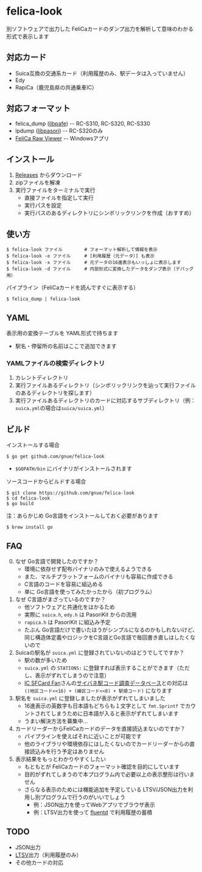 # felica-look

別ソフトウェアで出力した FeliCaカードのダンプ出力を解析して意味のわかる形式で表示します

## 対応カード

* Suica互換の交通系カード（利用履歴のみ、駅データは入っていません）
* Edy
* RapiCa（鹿児島県の共通乗車IC）

## 対応フォーマット

* felica_dump ([libpafe](http://homepage3.nifty.com/slokar/pasori/libpafe.html)) -- RC-S310, RC-S320, RC-S330
* lpdump ([libpasori](http://sourceforge.jp/projects/libpasori/)) -- RC-S320のみ
* [FeliCa Raw Viewer](http://oasis.halfmoon.jp/mw/index.php?title=Soft-FelicaRawViewer) -- Windowsアプリ

## インストール

1. [Releases](https://github.com/gnue/felica-look/releases) からダウンロード
2. zipファイルを解凍
3. 実行ファイルをターミナルで実行
   * 直接ファイルを指定して実行
   * 実行パスを設定
   * 実行パスのあるディレクトリにシンボリックリンクを作成（おすすめ）

## 使い方

	$ felica-look ファイル        # フォーマット解析して情報を表示
	$ felica-look -e ファイル     # [利用履歴（元データ）] も表示
	$ felica-look -x ファイル     # 元データの16進表示もいっしょに表示します
	$ felica-look -d ファイル     # 内部形式に変換したデータをダンプ表示（デバッグ用）

パイプライン（FeliCaカードを読んですぐに表示する）

	$ felica_dump | felica-look

## YAML

表示用の変換テーブルを YAML形式で持ちます

* 駅名・停留所の名前はここで追加できます

### YAMLファイルの検索ディレクトリ

1. カレントディレクトリ
2. 実行ファイルあるディレクトリ（シンボリックリンクを辿って実行ファイルのあるディレクトリを探します）
3. 実行ファイルあるディレクトリのカードに対応するサブディレクトリ（例：`suica.yml`の場合は`suica/suica.yml`）

## ビルド

インストールする場合

	$ go get github.com/gnue/felica-look

* `$GOPATH/bin` にバイナリがインストールされます

ソースコードからビルドする場合

	$ git clone https://github.com/gnue/felica-look
	$ cd felica-look
	$ go build

注：あらかじめ Go言語をインストールしておく必要があります

	$ brew install go

## FAQ

0. なぜ Go言語で開発したのですか？
   * 環境に依存せず配布バイナリのみで使えるようできる
   * また、マルチプラットフォームのバイナリも容易に作成できる
   * C言語のコードを容易に組込める
   * 単に Go言語を使ってみたかったから（初プログラム）
0. なぜ C言語がまざっているのですか？
   * 他ソフトウェアと共通化をはかるため
   * 実際に `suica.h`, `edy.h` は PasoriKit からの流用
   * `rapica.h` は PasoriKit に組込み予定
   * たぶん Go言語だけで書いたほうがシンプルになるのかもしれないけど、同じ構造体定義やロジックをC言語とGo言語で毎回書き直しはしたくないので
0. Suicaの駅名が `suica.yml` に登録されていないのはどうでしてですか？
   * 駅の数が多いため
   * `suica.yml` の `STATIONS:` に登録すれば表示することができます（ただし、表示がずれてしまうので注意）
   * [IC SFCard Fan](http://www014.upp.so-net.ne.jp/SFCardFan/)さんの[サイバネ駅コード調査データベース](http://www.denno.net/SFCardFan/index.php)との対応は `((地区コード<<16) + (線区コード<<8) + 駅順コード)` になります
0. 駅名を `suica.yml` に登録しましたが表示がずれてしまいました
   * 16進表示の英数字も日本語もどちらも１文字として `fmt.Sprintf` でカウントされてしまうために日本語が入ると表示がずれてしまいます
   * うまい解決方法を募集中...
0. カードリーダーからFeliCaカードのデータを直接読込まないのですか？
   * パイプラインを使えばそれに近いことが可能です
   * 他のライブラリや環境依存にはしたくないのでカードリーダーからの直接読込みを行う予定はありません
0. 表示結果をもっとわかりやすくしたい
   * もともとが FeliCaカードのフォーマット確認を目的にしています
   * 目的がずれてしまうので本プログラム内で必要以上の表示整形は行いません
   * さらなる表示のためには機能追加を予定している LTSV/JSON出力を利用し別プログラムで行うのがいいでしょう
     * 例：JSON出力を使ってWebアプリでブラウザ表示
     * 例：LTSV出力を使って [fluentd](http://fluentd.org) で利用履歴の蓄積

## TODO

* JSON出力
* [LTSV](http://ltsv.org)出力（利用履歴のみ）
* その他カードの対応
